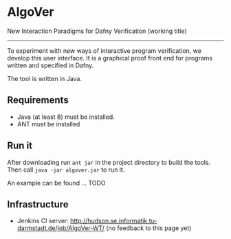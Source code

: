 # AlgoVer
New Interaction Paradigms for Dafny Verification (working title)

----

To experiment with new ways of interactive program verification, we develop this user interface.
It is a graphical proof front end for programs written and specified in Dafny.

The tool is written in Java.

## Requirements

* Java (at least 8) must be installed.
* ANT must be installed

## Run it

After downloading run `ant jar` in the project  directory to build the tools.
Then call `java -jar algover.jar` to run it.

An example can be found ... TODO

## Infrastructure

* Jenkins CI server: http://hudson.se.informatik.tu-darmstadt.de/job/AlgoVer-WT/ (no feedback to this page yet)